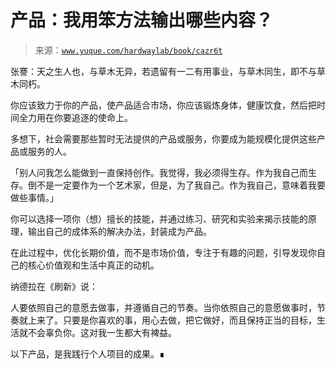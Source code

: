 # 产品：我用笨方法输出哪些内容？

> 来源：[`www.yuque.com/hardwaylab/book/cazr6t`](https://www.yuque.com/hardwaylab/book/cazr6t)

<ne-quote id="u5f328e16" data-lake-id="u5f328e16">

张謇：天之生人也，与草木无异，若遗留有一二有用事业，与草木同生，即不与草木同朽。</ne-quote> 

你应该致力于你的产品，使产品适合市场，你应该锻炼身体，健康饮食，然后把时间全力用在你要追逐的使命上。 

多想下，社会需要那些暂时无法提供的产品或服务，你要成为能规模化提供这些产品或服务的人。 <ne-quote id="udd176a7b" data-lake-id="udd176a7b">

「别人问我怎么能做到一直保持创作。我觉得，我必须得生存。作为我自己而生存。倒不是一定要作为一个艺术家，但是，为了我自己。作为我自己，意味着我要做些事情。」</ne-quote> 

你可以选择一项你（想）擅长的技能，并通过练习、研究和实验来揭示技能的原理，输出自己的成体系的解决办法，封装成为产品。 

在此过程中，优化长期价值，而不是市场价值，专注于有趣的问题，引导发现你自己的核心价值观和生活中真正的动机。 

纳德拉在《刷新》说： <ne-quote id="uc489067f" data-lake-id="uc489067f">

人要依照自己的意愿去做事，并遵循自己的节奏。当你依照自己的意愿做事时，节奏就上来了。只要是你喜欢的事，用心去做，把它做好，而且保持正当的目标，生活就不会辜负你。这对我一生都大有裨益。</ne-quote> 

以下产品，是我践行个人项目的成果。∎ 

[](https://www.yuque.com/hardwaylab/book/bq5a1v)
